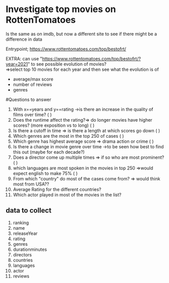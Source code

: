 # Investigate top movies on RottenTomatoes

Is the same as on imdb, but now a different site to see if there might be a difference in data

Entrypoint; https://www.rottentomatoes.com/top/bestofrt/

EXTRA: can use "https://www.rottentomatoes.com/top/bestofrt/?year=2021" to see possible evolution of movies?  
=>select top 10 movies for each year and then see what the evolution is of
* average/max score   
* number of reviews
* genres


#Questions to answer
1. With x==years and y==rating ->is there an increase in the quality of films over time? ( )
1. Does the runtime affect the rating?=> do longer movies have higher scores? (more exposition vs to long) ( )
1. Is there a cutoff in time => is there a length at which scores go down ( )
1. Which genres are the most in the top 250 of cases  ( )
1. Which genre has highest average score => drama action or crime ( )
1. Is there a change in movie genre over time ->to be seen how best to find this out (maybe for each decade?)
1. Does a director come up multiple times => if so who are most prominent? ( )
1. which languages are most spoken in the movies in top 250 =>would expect english to make 75% ( )
1. From which "country" do most of the cases come from? => would think most from USA??
1. Average Rating for the different countries? 
1. Which actor played in most of the movies in the list?

## data to collect
1. ranking
1. name
1. releaseYear
1. rating
1. genres
1. durationminutes
1. directors
1. countries
1. languages
1. actor
1. reviews

